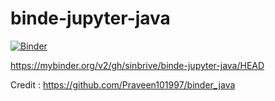# binde-jupyter-java

[![Binder](https://mybinder.org/badge_logo.svg)](https://mybinder.org/v2/gh/sinbrive/binde-jupyter-java/HEAD)

https://mybinder.org/v2/gh/sinbrive/binde-jupyter-java/HEAD


Credit : https://github.com/Praveen101997/binder_java
